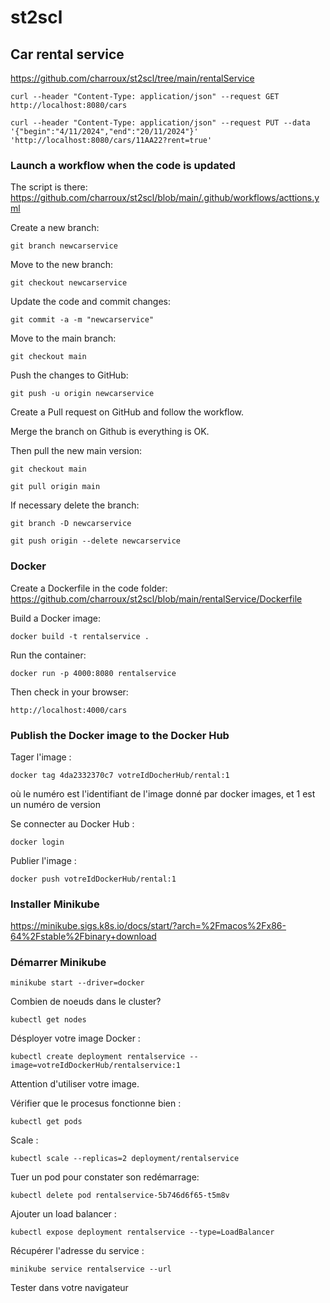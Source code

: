 # st2scl

## Car rental service

https://github.com/charroux/st2scl/tree/main/rentalService

```
curl --header "Content-Type: application/json" --request GET http://localhost:8080/cars
```

```
curl --header "Content-Type: application/json" --request PUT --data '{"begin":"4/11/2024","end":"20/11/2024"}' 'http://localhost:8080/cars/11AA22?rent=true'
```

### Launch a workflow when the code is updated

The script is there: https://github.com/charroux/st2scl/blob/main/.github/workflows/acttions.yml

Create a new branch:
```
git branch newcarservice
```
Move to the new branch:
```
git checkout newcarservice
```
Update the code and commit changes:
```
git commit -a -m "newcarservice"
```
Move to the main branch:
```
git checkout main
```
Push the changes to GitHub:
```
git push -u origin newcarservice
```
Create a Pull request on GitHub and follow the workflow.

Merge the branch on Github is everything is OK.

Then pull the new main version:

```
git checkout main
```
```
git pull origin main
```

If necessary delete the branch:

```
git branch -D newcarservice
```
```
git push origin --delete newcarservice
```

### Docker

Create a Dockerfile in the code folder: https://github.com/charroux/st2scl/blob/main/rentalService/Dockerfile

Build a Docker image:
```
docker build -t rentalservice .      
```
Run the container:
```
docker run -p 4000:8080 rentalservice    
```
Then check in your browser:
```
http://localhost:4000/cars
```

### Publish the Docker image to the Docker Hub

Tager l'image :
```
docker tag 4da2332370c7 votreIdDocherHub/rental:1
```
où le numéro est l'identifiant de l'image donné par docker images, et 1 est un numéro de version

Se connecter au Docker Hub : 
```
docker login
```

Publier l'image :
```
docker push votreIdDockerHub/rental:1      
```

### Installer Minikube

https://minikube.sigs.k8s.io/docs/start/?arch=%2Fmacos%2Fx86-64%2Fstable%2Fbinary+download

### Démarrer Minikube
```
minikube start --driver=docker      
```

Combien de noeuds dans le cluster?
```
kubectl get nodes      
```
Désployer votre image Docker :
```
kubectl create deployment rentalservice --image=votreIdDockerHub/rentalservice:1      
```
Attention d'utiliser votre image.

Vérifier que le procesus fonctionne bien :
```
kubectl get pods      
```
Scale :
```
kubectl scale --replicas=2 deployment/rentalservice          
```     

Tuer un pod pour constater son redémarrage:
```
kubectl delete pod rentalservice-5b746d6f65-t5m8v               
```    
Ajouter un load balancer :
```
kubectl expose deployment rentalservice --type=LoadBalancer              
```    
Récupérer l'adresse du service :
```
minikube service rentalservice --url                      
```    
Tester dans votre navigateur
